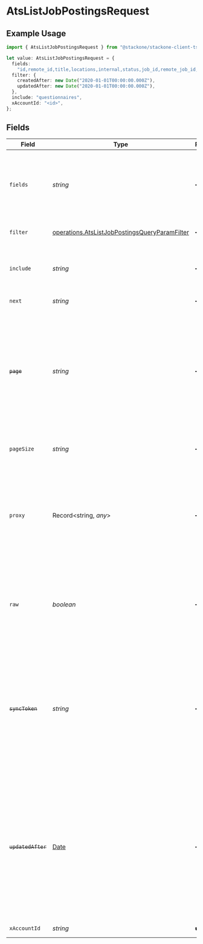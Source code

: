# AtsListJobPostingsRequest

## Example Usage

```typescript
import { AtsListJobPostingsRequest } from "@stackone/stackone-client-ts/sdk/models/operations";

let value: AtsListJobPostingsRequest = {
  fields:
    "id,remote_id,title,locations,internal,status,job_id,remote_job_id,content,compensation,employment_type,employment_contract_type,external_url,external_apply_url,questionnaires,start_date,updated_at,created_at",
  filter: {
    createdAfter: new Date("2020-01-01T00:00:00.000Z"),
    updatedAfter: new Date("2020-01-01T00:00:00.000Z"),
  },
  include: "questionnaires",
  xAccountId: "<id>",
};
```

## Fields

| Field                                                                                                                                                                                                           | Type                                                                                                                                                                                                            | Required                                                                                                                                                                                                        | Description                                                                                                                                                                                                     | Example                                                                                                                                                                                                         |
| --------------------------------------------------------------------------------------------------------------------------------------------------------------------------------------------------------------- | --------------------------------------------------------------------------------------------------------------------------------------------------------------------------------------------------------------- | --------------------------------------------------------------------------------------------------------------------------------------------------------------------------------------------------------------- | --------------------------------------------------------------------------------------------------------------------------------------------------------------------------------------------------------------- | --------------------------------------------------------------------------------------------------------------------------------------------------------------------------------------------------------------- |
| `fields`                                                                                                                                                                                                        | *string*                                                                                                                                                                                                        | :heavy_minus_sign:                                                                                                                                                                                              | The comma separated list of fields that will be returned in the response (if empty, all fields are returned)                                                                                                    | id,remote_id,title,locations,internal,status,job_id,remote_job_id,content,compensation,employment_type,employment_contract_type,external_url,external_apply_url,questionnaires,start_date,updated_at,created_at |
| `filter`                                                                                                                                                                                                        | [operations.AtsListJobPostingsQueryParamFilter](../../../sdk/models/operations/atslistjobpostingsqueryparamfilter.md)                                                                                           | :heavy_minus_sign:                                                                                                                                                                                              | ATS Job Postings Filter                                                                                                                                                                                         |                                                                                                                                                                                                                 |
| `include`                                                                                                                                                                                                       | *string*                                                                                                                                                                                                        | :heavy_minus_sign:                                                                                                                                                                                              | The comma separated list of fields that will be included in the response                                                                                                                                        | questionnaires                                                                                                                                                                                                  |
| `next`                                                                                                                                                                                                          | *string*                                                                                                                                                                                                        | :heavy_minus_sign:                                                                                                                                                                                              | The unified cursor                                                                                                                                                                                              |                                                                                                                                                                                                                 |
| ~~`page`~~                                                                                                                                                                                                      | *string*                                                                                                                                                                                                        | :heavy_minus_sign:                                                                                                                                                                                              | : warning: ** DEPRECATED **: This will be removed in a future release, please migrate away from it as soon as possible.<br/><br/>The page number of the results to fetch                                        |                                                                                                                                                                                                                 |
| `pageSize`                                                                                                                                                                                                      | *string*                                                                                                                                                                                                        | :heavy_minus_sign:                                                                                                                                                                                              | The number of results per page (default value is 25)                                                                                                                                                            |                                                                                                                                                                                                                 |
| `proxy`                                                                                                                                                                                                         | Record<string, *any*>                                                                                                                                                                                           | :heavy_minus_sign:                                                                                                                                                                                              | Query parameters that can be used to pass through parameters to the underlying provider request by surrounding them with 'proxy' key                                                                            |                                                                                                                                                                                                                 |
| `raw`                                                                                                                                                                                                           | *boolean*                                                                                                                                                                                                       | :heavy_minus_sign:                                                                                                                                                                                              | Indicates that the raw request result should be returned in addition to the mapped result (default value is false)                                                                                              |                                                                                                                                                                                                                 |
| ~~`syncToken`~~                                                                                                                                                                                                 | *string*                                                                                                                                                                                                        | :heavy_minus_sign:                                                                                                                                                                                              | : warning: ** DEPRECATED **: This will be removed in a future release, please migrate away from it as soon as possible.<br/><br/>The sync token to select the only updated results                              |                                                                                                                                                                                                                 |
| ~~`updatedAfter`~~                                                                                                                                                                                              | [Date](https://developer.mozilla.org/en-US/docs/Web/JavaScript/Reference/Global_Objects/Date)                                                                                                                   | :heavy_minus_sign:                                                                                                                                                                                              | : warning: ** DEPRECATED **: This will be removed in a future release, please migrate away from it as soon as possible.<br/><br/>Use a string with a date to only select results updated after that given date  | 2020-01-01T00:00:00.000Z                                                                                                                                                                                        |
| `xAccountId`                                                                                                                                                                                                    | *string*                                                                                                                                                                                                        | :heavy_check_mark:                                                                                                                                                                                              | The account identifier                                                                                                                                                                                          |                                                                                                                                                                                                                 |